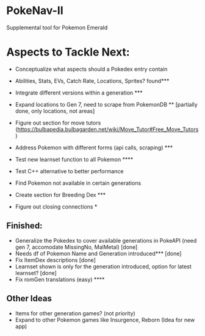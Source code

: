 # PokeNav-II
Supplemental tool for Pokemon Emerald

# Aspects to Tackle Next:  

 - Conceptualize what aspects should a Pokedex entry contain  
 - Abilities, Stats, EVs, Catch Rate, Locations, Sprites? found***        
 
 - Integrate different versions within a generation ***         
 
 - Expand locations to Gen 7, need to scrape from PokemonDB  ** [partially done, only locations, not areas]  

 - Figure out section for move tutors (https://bulbapedia.bulbagarden.net/wiki/Move_Tutor#Free_Move_Tutors)  
 
 - Address Pokemon with different forms  (api calls, scraping) ***  
 - Test new learnset function to all Pokemon ****
 - Test C++ alternative to better performance  
 - Find Pokemon not available in certain generations  

 - Create section for Breeding Dex ***   
 - Figure out closing connections *

## Finished:

 - Generalize the Pokedex to cover available generations in PokeAPI (need gen 7, accomodate MissingNo, MalMetal) [done]  
 - Needs df of Pokemon Name and Generation introduced*** [done]  
 - Fix ItemDex descriptions [done]   
 - Learnset shown is only for the generation introduced, option for latest learnset? [done]
 - Fix romGen translations (easy) ****  

## Other Ideas  
 - Items for other generation games? (not priority)  
 - Expand to other Pokemon games like Insurgence, Reborn (Idea for new app)    